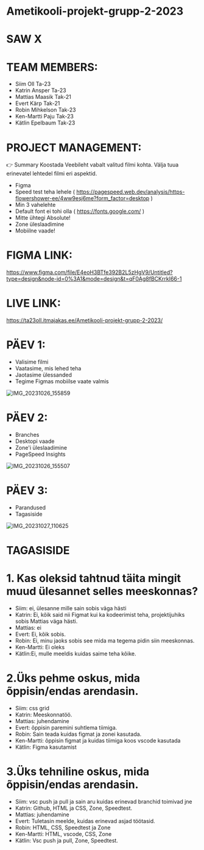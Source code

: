 # Ametikooli-projekt-grupp-2-2023
# SAW  X

# TEAM MEMBERS:

* Siim Oll Ta-23
* Katrin Ansper Ta-23
* Mattias Maasik Tak-21
* Evert Kärp Tak-21
* Robin Mihkelson Tak-23
* Ken-Martti Paju Tak-23
* Kätlin Epelbaum Tak-23


# PROJECT MANAGEMENT:

👉 Summary Koostada Veebileht vabalt valitud filmi kohta. Välja tuua erinevatel lehtedel filmi eri aspektid.
* Figma
* Speed test teha lehele ( https://pagespeed.web.dev/analysis/https-flowershower-ee/4ww9esj6me?form_factor=desktop )
* Min 3 vahelehte
* Default font ei tohi olla  ( https://fonts.google.com/ )
* Mitte ühtegi Absolute!
* Zone üleslaadimine
* Mobiilne vaade!


# FIGMA LINK:

https://www.figma.com/file/E4eoH3BTfe392B2L5zHgV9/Untitled?type=design&node-id=0%3A1&mode=design&t=qF0Ag8fBCKrrkI66-1

# LIVE LINK:
https://ta23oll.itmajakas.ee/Ametikooli-projekt-grupp-2-2023/
# PÄEV 1:

* Valisime filmi
* Vaatasime, mis lehed teha
* Jaotasime ülessanded
* Tegime Figmas mobiilse vaate valmis
  
![IMG_20231026_155859](https://github.com/robinmihkelson/Ametikooli-projekt-grupp-2-2023/assets/137103720/9de0e677-a6ac-44c7-af86-7dd8a4806db5)


# PÄEV 2:

* Branches
* Desktopi vaade
* Zone'i üleslaadimine
* PageSpeed Insights

![IMG_20231026_155507](https://github.com/robinmihkelson/Ametikooli-projekt-grupp-2-2023/assets/137103720/dd3f6df9-82fe-48fc-b97f-c874562c9ad9)

# PÄEV 3:

* Parandused
* Tagasiside
  
![IMG_20231027_110625](https://github.com/robinmihkelson/Ametikooli-projekt-grupp-2-2023/assets/137103720/4b6d8ff6-e2db-4998-92f0-579ffb90c045)



# TAGASISIDE
# 1. Kas oleksid tahtnud täita mingit muud ülesannet selles meeskonnas?

* Siim: ei, ülesanne mille sain sobis väga hästi
* Katrin: Ei, kõik said nii Figmat kui ka kodeerimist teha, projektijuhiks sobis Mattias väga hästi.
* Mattias: ei
* Evert: Ei, kõik sobis.
* Robin: Ei, minu jaoks sobis see mida ma tegema pidin siin meeskonnas.
* Ken-Martti: Ei oleks
* Kätlin:Ei, mulle meeldis kuidas saime teha kõike.

# 2.Üks pehme oskus, mida õppisin/endas arendasin.

* Siim: css grid
* Katrin: Meeskonnatöö.
* Mattias: juhendamine
* Evert: õppisin paremini suhtlema tiimiga.
* Robin: Sain teada kuidas figmat ja zonei kasutada.
* Ken-Martti: õppisin figmat ja kuidas tiimiga koos vscode kasutada
* Kätlin: Figma kasutamist

# 3.Üks tehniline oskus, mida õppisin/endas arendasin.

* Siim: vsc push ja pull ja sain aru kuidas erinevad branchid toimivad jne
* Katrin: Github, HTML ja CSS, Zone, Speedtest.
* Mattias: juhendamine
* Evert: Tuletasin meelde, kuidas erinevad asjad töötasid.
* Robin: HTML, CSS, Speedtest ja Zone
* Ken-Martti: HTML, vscode, CSS, Zone
* Kätlin: Vsc push ja pull, Zone, Speedtest.


